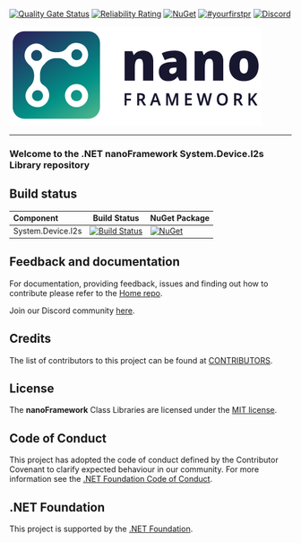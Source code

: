 [![Quality Gate Status](https://sonarcloud.io/api/project_badges/measure?project=nanoframework_nanoFramework.System.Device.I2s&metric=alert_status)](https://sonarcloud.io/dashboard?id=nanoframework_nanoFramework.System.Device.I2s) [![Reliability Rating](https://sonarcloud.io/api/project_badges/measure?project=nanoframework_nanoFramework.System.Device.I2s&metric=reliability_rating)](https://sonarcloud.io/dashboard?id=nanoframework_nanoFramework.System.Device.I2s) [![NuGet](https://img.shields.io/nuget/dt/nanoFramework.System.Device.I2s.svg?label=NuGet&style=flat&logo=nuget)](https://www.nuget.org/packages/nanoFramework.System.Device.I2s/) [![#yourfirstpr](https://img.shields.io/badge/first--timers--only-friendly-blue.svg)](https://github.com/nanoframework/Home/blob/main/CONTRIBUTING.md) [![Discord](https://img.shields.io/discord/478725473862549535.svg?logo=discord&logoColor=white&label=Discord&color=7289DA)](https://discord.gg/gCyBu8T)

![nanoFramework logo](https://raw.githubusercontent.com/nanoframework/Home/main/resources/logo/nanoFramework-repo-logo.png)

-----

### Welcome to the .NET **nanoFramework** System.Device.I2s Library repository

## Build status

| Component | Build Status | NuGet Package |
|:-|---|---|
| System.Device.I2s | [![Build Status](https://dev.azure.com/nanoframework/System.Device.I2s/_apis/build/status/System.Device.I2s?repoName=nanoframework%2FSystem.Device.I2s&branchName=main)](https://dev.azure.com/nanoframework/System.Device.I2s/_build/latest?definitionId=78&repoName=nanoframework%2FSystem.Device.I2s&branchName=main) | [![NuGet](https://img.shields.io/nuget/v/nanoFramework.System.Device.I2s.svg?label=NuGet&style=flat&logo=nuget)](https://www.nuget.org/packages/nanoFramework.System.Device.I2s/) |

## Feedback and documentation

For documentation, providing feedback, issues and finding out how to contribute please refer to the [Home repo](https://github.com/nanoframework/Home).

Join our Discord community [here](https://discord.gg/gCyBu8T).

## Credits

The list of contributors to this project can be found at [CONTRIBUTORS](https://github.com/nanoframework/Home/blob/main/CONTRIBUTORS.md).

## License

The **nanoFramework** Class Libraries are licensed under the [MIT license](LICENSE).

## Code of Conduct

This project has adopted the code of conduct defined by the Contributor Covenant to clarify expected behaviour in our community.
For more information see the [.NET Foundation Code of Conduct](https://dotnetfoundation.org/code-of-conduct).

## .NET Foundation

This project is supported by the [.NET Foundation](https://dotnetfoundation.org).
